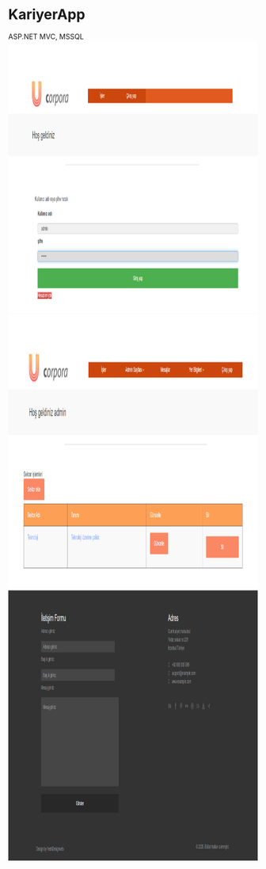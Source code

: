 # KariyerApp
ASP.NET MVC, MSSQL
<img    src="https://github.com/mertakkara/KariyerApp/blob/master/1.png" width="550" height="550">
<img    src="https://github.com/mertakkara/KariyerApp/blob/master/2.png" width="550" height="550">
<img    src="https://github.com/mertakkara/KariyerApp/blob/master/3.png" width="550" height="550">

